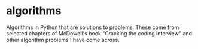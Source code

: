 # algorithms

Algorithms in Python that are solutions to problems.
These come from selected chapters of McDowell's book "Cracking the coding interview" and other algorithm problems I have come across.